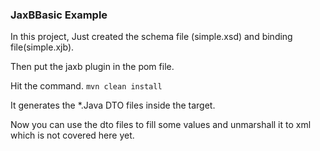 ### JaxBBasic Example

In this project, Just created the schema file (simple.xsd) and binding file(simple.xjb).

Then put the jaxb plugin in the pom file. 

Hit the command. ```mvn clean install```

It generates the *.Java DTO files inside the target.

Now you can use the dto files to fill some values and unmarshall it to xml which is not covered here yet.